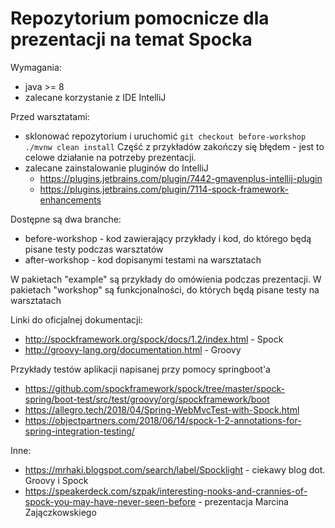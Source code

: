 # Repozytorium pomocnicze dla prezentacji na temat Spocka

Wymagania:
* java >= 8
* zalecane korzystanie z IDE IntelliJ

Przed warsztatami:
* sklonować repozytorium i uruchomić
`
git checkout before-workshop
./mvnw clean install
`
Część z przykładów zakończy się błędem - jest to celowe działanie na potrzeby prezentacji.
* zalecane zainstalowanie pluginów do IntelliJ
  * https://plugins.jetbrains.com/plugin/7442-gmavenplus-intellij-plugin
  * https://plugins.jetbrains.com/plugin/7114-spock-framework-enhancements

Dostępne są dwa branche:
* before-workshop - kod zawierający przykłady i kod, do którego będą pisane testy podczas warsztatów
* after-workshop  - kod dopisanymi testami na warsztatach

W pakietach "example" są przykłady do omówienia podczas prezentacji.
W pakietach "workshop" są funkcjonalności, do których będą pisane testy na warsztatach

Linki do oficjalnej dokumentacji:
* http://spockframework.org/spock/docs/1.2/index.html - Spock
* http://groovy-lang.org/documentation.html - Groovy

Przykłady testów aplikacji napisanej przy pomocy springboot'a
* https://github.com/spockframework/spock/tree/master/spock-spring/boot-test/src/test/groovy/org/spockframework/boot
* https://allegro.tech/2018/04/Spring-WebMvcTest-with-Spock.html
* https://objectpartners.com/2018/06/14/spock-1-2-annotations-for-spring-integration-testing/

Inne:
* https://mrhaki.blogspot.com/search/label/Spocklight - ciekawy blog dot. Groovy i Spock
* https://speakerdeck.com/szpak/interesting-nooks-and-crannies-of-spock-you-may-have-never-seen-before - prezentacja Marcina Zajączkowskiego
